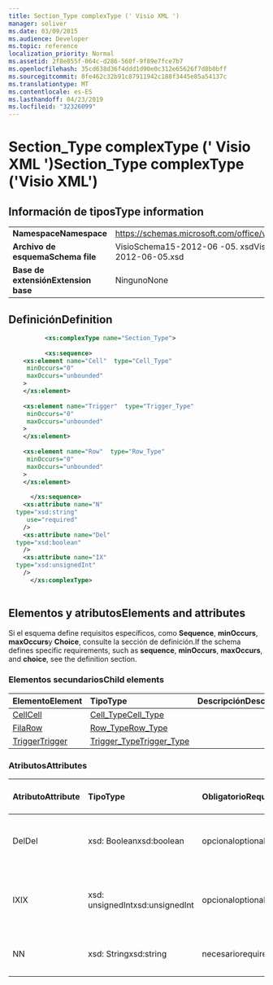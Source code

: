 ```yaml
---
title: Section_Type complexType (' Visio XML ')
manager: soliver
ms.date: 03/09/2015
ms.audience: Developer
ms.topic: reference
localization_priority: Normal
ms.assetid: 2f8e855f-064c-d286-560f-9f89e7fce7b7
ms.openlocfilehash: 35cd638d36f4ddd1d90e0c312e65626f7d8b0bff
ms.sourcegitcommit: 8fe462c32b91c87911942c188f3445e85a54137c
ms.translationtype: MT
ms.contentlocale: es-ES
ms.lasthandoff: 04/23/2019
ms.locfileid: "32326099"
---
```

# <a name="sectiontype-complextype-visio-xml"></a><span data-ttu-id="100f5-102">Section_Type complexType (' Visio XML ')</span><span class="sxs-lookup"><span data-stu-id="100f5-102">Section_Type complexType ('Visio XML')</span></span>

## <a name="type-information"></a><span data-ttu-id="100f5-103">Información de tipos</span><span class="sxs-lookup"><span data-stu-id="100f5-103">Type information</span></span>

|||
|:-----|:-----|
|<span data-ttu-id="100f5-104">**Namespace**</span><span class="sxs-lookup"><span data-stu-id="100f5-104">**Namespace**</span></span> <br/> |https://schemas.microsoft.com/office/visio/2011/1/core  <br/> |
|<span data-ttu-id="100f5-105">**Archivo de esquema**</span><span class="sxs-lookup"><span data-stu-id="100f5-105">**Schema file**</span></span> <br/> |<span data-ttu-id="100f5-106">VisioSchema15-2012-06 -05. xsd</span><span class="sxs-lookup"><span data-stu-id="100f5-106">VisioSchema15-2012-06-05.xsd</span></span>  <br/> |
|<span data-ttu-id="100f5-107">**Base de extensión**</span><span class="sxs-lookup"><span data-stu-id="100f5-107">**Extension base**</span></span> <br/> |<span data-ttu-id="100f5-108">Ninguno</span><span class="sxs-lookup"><span data-stu-id="100f5-108">None</span></span>  <br/> |
   
## <a name="definition"></a><span data-ttu-id="100f5-109">Definición</span><span class="sxs-lookup"><span data-stu-id="100f5-109">Definition</span></span>

```XML
          <xs:complexType name="Section_Type">
          
          <xs:sequence>
    <xs:element name="Cell"  type="Cell_Type"
     minOccurs="0"
     maxOccurs="unbounded"
    >
    </xs:element>
    
    <xs:element name="Trigger"  type="Trigger_Type"
     minOccurs="0"
     maxOccurs="unbounded"
    >
    </xs:element>
    
    <xs:element name="Row"  type="Row_Type"
     minOccurs="0"
     maxOccurs="unbounded"
    >
    </xs:element>
    
      </xs:sequence>
    <xs:attribute name="N"
  type="xsd:string"
     use="required"
    />
    <xs:attribute name="Del"
  type="xsd:boolean"
    />
    <xs:attribute name="IX"
  type="xsd:unsignedInt"
    />
      </xs:complexType>
      
```

## <a name="elements-and-attributes"></a><span data-ttu-id="100f5-110">Elementos y atributos</span><span class="sxs-lookup"><span data-stu-id="100f5-110">Elements and attributes</span></span>

<span data-ttu-id="100f5-111">Si el esquema define requisitos específicos, como **Sequence**, **minOccurs**, **maxOccurs**y **Choice**, consulte la sección de definición.</span><span class="sxs-lookup"><span data-stu-id="100f5-111">If the schema defines specific requirements, such as **sequence**, **minOccurs**, **maxOccurs**, and **choice**, see the definition section.</span></span> 
  
### <a name="child-elements"></a><span data-ttu-id="100f5-112">Elementos secundarios</span><span class="sxs-lookup"><span data-stu-id="100f5-112">Child elements</span></span>

|<span data-ttu-id="100f5-113">**Elemento**</span><span class="sxs-lookup"><span data-stu-id="100f5-113">**Element**</span></span>|<span data-ttu-id="100f5-114">**Tipo**</span><span class="sxs-lookup"><span data-stu-id="100f5-114">**Type**</span></span>|<span data-ttu-id="100f5-115">**Descripción**</span><span class="sxs-lookup"><span data-stu-id="100f5-115">**Description**</span></span>|
|:-----|:-----|:-----|
|[<span data-ttu-id="100f5-116">Cell</span><span class="sxs-lookup"><span data-stu-id="100f5-116">Cell</span></span>](cell-elementvisio-xml.md) <br/> |[<span data-ttu-id="100f5-117">Cell_Type</span><span class="sxs-lookup"><span data-stu-id="100f5-117">Cell_Type</span></span>](cell_type-complextypevisio-xml.md) <br/> ||
|[<span data-ttu-id="100f5-118">Fila</span><span class="sxs-lookup"><span data-stu-id="100f5-118">Row</span></span>](https://msdn.microsoft.com/library/c978e3eb-b895-8fb7-e2ba-88c50e57b3db%28Office.15%29.aspx) <br/> |[<span data-ttu-id="100f5-119">Row_Type</span><span class="sxs-lookup"><span data-stu-id="100f5-119">Row_Type</span></span>](row_type-complextypevisio-xml.md) <br/> ||
|[<span data-ttu-id="100f5-120">Trigger</span><span class="sxs-lookup"><span data-stu-id="100f5-120">Trigger</span></span>](trigger-elementvisio-xml.md) <br/> |[<span data-ttu-id="100f5-121">Trigger_Type</span><span class="sxs-lookup"><span data-stu-id="100f5-121">Trigger_Type</span></span>](trigger_type-complextypevisio-xml.md) <br/> ||
   
### <a name="attributes"></a><span data-ttu-id="100f5-122">Atributos</span><span class="sxs-lookup"><span data-stu-id="100f5-122">Attributes</span></span>

|<span data-ttu-id="100f5-123">**Atributo**</span><span class="sxs-lookup"><span data-stu-id="100f5-123">**Attribute**</span></span>|<span data-ttu-id="100f5-124">**Tipo**</span><span class="sxs-lookup"><span data-stu-id="100f5-124">**Type**</span></span>|<span data-ttu-id="100f5-125">**Obligatorio**</span><span class="sxs-lookup"><span data-stu-id="100f5-125">**Required**</span></span>|<span data-ttu-id="100f5-126">**Descripción**</span><span class="sxs-lookup"><span data-stu-id="100f5-126">**Description**</span></span>|<span data-ttu-id="100f5-127">**Posibles valores**</span><span class="sxs-lookup"><span data-stu-id="100f5-127">**Possible values**</span></span>|
|:-----|:-----|:-----|:-----|:-----|
|<span data-ttu-id="100f5-128">Del</span><span class="sxs-lookup"><span data-stu-id="100f5-128">Del</span></span>  <br/> |<span data-ttu-id="100f5-129">xsd: Boolean</span><span class="sxs-lookup"><span data-stu-id="100f5-129">xsd:boolean</span></span>  <br/> |<span data-ttu-id="100f5-130">opcional</span><span class="sxs-lookup"><span data-stu-id="100f5-130">optional</span></span>  <br/> ||<span data-ttu-id="100f5-131">Valores del tipo xsd: Boolean.</span><span class="sxs-lookup"><span data-stu-id="100f5-131">Values of the xsd:boolean type.</span></span>  <br/> |
|<span data-ttu-id="100f5-132">IX</span><span class="sxs-lookup"><span data-stu-id="100f5-132">IX</span></span>  <br/> |<span data-ttu-id="100f5-133">xsd: unsignedInt</span><span class="sxs-lookup"><span data-stu-id="100f5-133">xsd:unsignedInt</span></span>  <br/> |<span data-ttu-id="100f5-134">opcional</span><span class="sxs-lookup"><span data-stu-id="100f5-134">optional</span></span>  <br/> ||<span data-ttu-id="100f5-135">Valores del tipo xsd: unsignedInt.</span><span class="sxs-lookup"><span data-stu-id="100f5-135">Values of the xsd:unsignedInt type.</span></span>  <br/> |
|<span data-ttu-id="100f5-136">N</span><span class="sxs-lookup"><span data-stu-id="100f5-136">N</span></span>  <br/> |<span data-ttu-id="100f5-137">xsd: String</span><span class="sxs-lookup"><span data-stu-id="100f5-137">xsd:string</span></span>  <br/> |<span data-ttu-id="100f5-138">necesario</span><span class="sxs-lookup"><span data-stu-id="100f5-138">required</span></span>  <br/> ||<span data-ttu-id="100f5-139">Valores del tipo xsd: String.</span><span class="sxs-lookup"><span data-stu-id="100f5-139">Values of the xsd:string type.</span></span>  <br/> |
   

